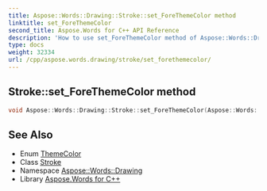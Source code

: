 ```yaml
---
title: Aspose::Words::Drawing::Stroke::set_ForeThemeColor method
linktitle: set_ForeThemeColor
second_title: Aspose.Words for C++ API Reference
description: 'How to use set_ForeThemeColor method of Aspose::Words::Drawing::Stroke class in C++.'
type: docs
weight: 32334
url: /cpp/aspose.words.drawing/stroke/set_forethemecolor/
---
```

## Stroke::set_ForeThemeColor method




```cpp
void Aspose::Words::Drawing::Stroke::set_ForeThemeColor(Aspose::Words::Themes::ThemeColor value)
```

## See Also

* Enum [ThemeColor](../../../aspose.words.themes/themecolor/)
* Class [Stroke](../)
* Namespace [Aspose::Words::Drawing](../../)
* Library [Aspose.Words for C++](../../../)
